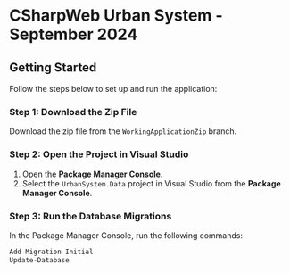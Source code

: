 # CSharpWeb Urban System - September 2024

## Getting Started

Follow the steps below to set up and run the application:

### Step 1: Download the Zip File

Download the zip file from the `WorkingApplicationZip` branch.

### Step 2: Open the Project in Visual Studio

1. Open the **Package Manager Console**.
2. Select the `UrbanSystem.Data` project in Visual Studio from the **Package Manager Console**.

### Step 3: Run the Database Migrations

In the Package Manager Console, run the following commands:

```powershell
Add-Migration Initial
Update-Database
